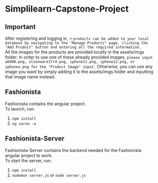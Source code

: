 # Simplilearn-Capstone-Project

## Important

After registering and logging in, > `products can be added to your local database by navigating to the "Manage Products" page, clicking the "Add Product" button and entering all the required information.`  
All the images for the products are provided locally in the assets/imgs folder. In order to use one of these already provided images, `please input a6400.png, alienware17r4.png, iphone11.png, iphone12.png, or iphonex.png for the "Product Image" input.` Otherwise, you can use any image you want by simply adding it to the assets/imgs folder and inputting that image name instead.

## Fashionista

Fashionista contains the angular project.  
To launch, run: 
1. `npm install`
2. `ng serve -o`

## Fashionista-Server

Fashionista-Server contains the backend needed for the Fashionista angular project to work.  
To start the server, run:
1. `npm install`
2. `nodemon server.js` or `node server.js`
